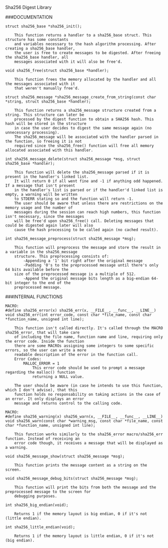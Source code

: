 Sha256 Digest Library

###DOCUMENTATION

	struct sha256_base *sha256_init();

		This function returns a handler to a sha256_base struct. This structure has some constants
		and variables necessary to the hash algorithm processing. After creating a sha256_base handler,
		the user is free to create messages to be digested. After freeing the sha256_base handler, all
		messages associated with it will also be free'd.

	void sha256_free(struct sha256_base *handler);

		This function frees the memory allocated by the handler and all the messages associated with it
		that weren't manually free'd.

	struct sha256_message *sha256_message_create_from_string(const char *string, struct sha256_base *handler);

		This function returns a sha256_message structure created from a string. This structure can later be
		processed by the digest function to obtain a SHA256 hash. This hash will be stored in the structure
		in case the user decides to digest the same message again (no unnecessary processing).
		The sha256_message will be associated with the handler parsed in the function, so freeing it is not
		required since the sha256_free() function will free all memory allocated associated with this handler.

	int sha256_message_delete(struct sha256_message *msg, struct sha256_base *handler);

		This function will delete the sha256_message parsed if it is present in the handler's linked list.
		It will return 0 if all went fine and -1 if anything odd happened. If a message that isn't present
		in the handler's list is parsed or if the handler'd linked list is empty, a warning will be written
		to STDERR stating so and the function will return -1.
		The user should be aware that unless there are restrictions on the memory usage and the number of
		messages during the session can reach high numbers, this function isn't necessary, since the messages
		will be free'd upon sha256_free() call. Deleting messages that could be digested again later will also
		cause the hash processing to be called again (no cached result).

	int sha256_message_preprocess(struct sha256_message *msg);

		This function will preprocess the message and store the result in a variable in the sha256_message
		structure. This preprocessing consists of:
			-Appending a '1' bit right after the original message
			-Padding '0's to the preprocessed message until there's only 64 bits available before the
		size of the preprocessed message is a multiple of 512.
			-Append the original message bits length as a big-endian 64-bit integer to the end of the
		preprocessed message.

###INTERNAL FUNCTIONS

	MACRO:
	#define sha256_error(x) sha256_err(x, __FILE__, __func__, __LINE__)
	void sha256_err(int error_code, const char *file_name, const char *function_name, unsigned int line);

		This function isn't called directly. It's called through the MACRO sha256_error, that will take care
		of including the file name, function name and line, requiring only the error code. Inside the function
		there are some MACROs assigning some integers to some specific errors, so the user can write a more
		readable description of the error in the function call.
		Error Codes:
			MALLOC_ERROR = 1
				This error code should be used to prompt a message regarding the malloc() function
				returning a NULL value.

		The user should be aware (in case he intends to use this function, which I don't advise), that this
		function holds no responsability on taking actions in the case of an error. It only displays an error
		message and returns control to the calling code.

	MACRO:
	#define sha256_warning(x) sha256_warn(x, __FILE__, __func__, __LINE__)
	void sha256_warn(const char *warning_msg, const char *file_name, const char *function_name, unsigned int line);

		This function works similarly to the sha256_error macro/sha256_err function. Instead of receiving an
		error code though, it receives a message that will be displayed as a warning.

	void sha256_message_show(struct sha256_message *msg);

		This function prints the message content as a string on the screen.

	void sha256_message_debug_bits(struct sha256_message *msg);

		This function will print the bits from both the message and the preprocessed message to the screen for
		debugging purposes.

	int sha256_big_endian(void);

		Returns 1 if the memory layout is big endian, 0 if it's not (little endian).

	int sha256_little_endian(void);

		Returns 1 if the memory layout is little endian, 0 if it's not (big endian).
